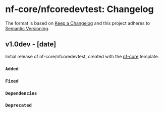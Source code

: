 # nf-core/nfcoredevtest: Changelog

The format is based on [Keep a Changelog](https://keepachangelog.com/en/1.0.0/)
and this project adheres to [Semantic Versioning](https://semver.org/spec/v2.0.0.html).

## v1.0dev - [date]

Initial release of nf-core/nfcoredevtest, created with the [nf-core](https://nf-co.re/) template.

### `Added`

### `Fixed`

### `Dependencies`

### `Deprecated`
